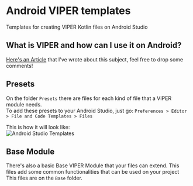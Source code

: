 # Android VIPER templates
Templates for creating VIPER Kotlin files on Android Studio

## What is VIPER and how can I use it on Android?
[Here's an Article](https://cheesecakelabs.com/blog/using-viper-architecture-android/) that I've wrote about this subject, feel free to drop some comments!

## Presets
On the folder `Presets` there are files for each kind of file that a VIPER module needs.
<br>To add these presets to your Android Studio, just go:
`Preferences > Editor > File and Code Templates > Files`


This is how it will look like:<br>
![Android Studio Templates](http://i.imgur.com/wztAC9T.png)

## Base Module
There's also a basic Base VIPER Module that your files can extend. This files add some common functionalities that can be used on your project
<br>This files are on the `Base` folder.
